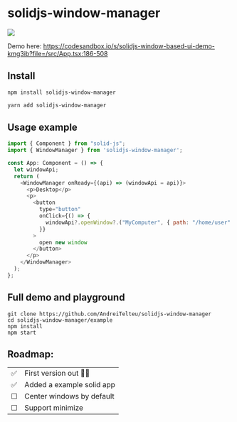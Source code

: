 # solidjs-window-manager

<img src="https://i.imgur.com/AbeTZsS.gif" />

Demo here: https://codesandbox.io/s/solidjs-window-based-ui-demo-kmg3ib?file=/src/App.tsx:186-508

## Install

```bash
npm install solidjs-window-manager
```

```bash
yarn add solidjs-window-manager
```

## Usage example

```js
import { Component } from "solid-js";
import { WindowManager } from 'solidjs-window-manager';

const App: Component = () => {
  let windowApi;
  return (
    <WindowManager onReady={(api) => (windowApi = api)}>
      <p>Desktop</p>
      <p>
        <button
          type="button"
          onClick={() => {
            windowApi?.openWindow?.("MyComputer", { path: "/home/user" });
          }}
        >
          open new window
        </button>
      </p>
    </WindowManager>
  );
};
```

## Full demo and playground

```
git clone https://github.com/AndreiTelteu/solidjs-window-manager
cd solidjs-window-manager/example
npm install
npm start
```

## Roadmap:

| | |
| :-- | :--------------------- |
| ✅ | First version out 🎉🥳 |
| ✅ | Added a example solid app |
| &#x2610; | Center windows by default |
| &#x2610; | Support minimize |
